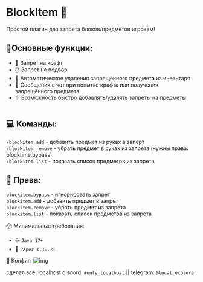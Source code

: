 # BlockItem 🚫​
Простой плагин для запрета блоков/предметов игрокам!

## 🧪Основные функции:​
- 🚫 Запрет на крафт​
- ✋ Запрет на подбор​
- 🔫 Автоматическое удаления запрещённого предмета из инвентаря​<br>
- 📑 Сообщения в чат при попытке крафта или получения запрещённого предмета​<br>
- ✨ Возможность быстро добавлять/удалять запреты на предметы​<br>
​
## 💻 Команды:​
```/blockitem add``` - добавить предмет из руках в заперт​ <br>
```/blockitem remove``` - убрать предмет в руках из запрета (нужны права: blocktime.bypass)​<br>
```/blockitem list``` - показать список предметов из запрета​<br>

## 📕 Права:​
```blockitem.bypass``` - игнорировать запрет​<br>
```blockitem.add``` - добавить предмет в запрет​<br>
```blockitem.remove``` - убрать предмет из запрета​<br>
```blockitem.list``` - показать список предметов из запрета​<br>

📦 Минимальные требования:​
- ☕ ```Java 17+​```
- 🧩 ```Paper 1.18.2+​```

📄 Конфиг:​
![img](img/config.yml.png)

сделал всё: localhost
discord: ```#only_localhost``` || telegram: ```@local_explorer```
